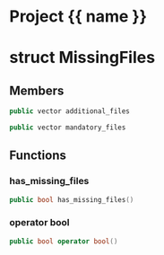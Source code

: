 <script setup>
import {useRoute} from 'vitepress'
const {path} = useRoute()
const tokens = path.split('/')
const words = tokens[2].split('-');
for (let i = 0; i < words.length; i++) {
    words[i] = words[i].charAt(0).toUpperCase() + words[i].slice(1);
    words[i] = words[i].replace('geode', 'Geode')
}
const name = words.join('-');
</script>
# Project {{ name }}

# struct MissingFiles


## Members

```cpp
public vector additional_files

```

```cpp
public vector mandatory_files

```



## Functions

### has_missing_files

```cpp
public bool has_missing_files()
```


### operator bool

```cpp
public bool operator bool()
```




